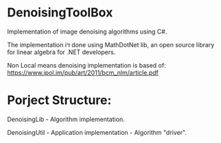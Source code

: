 # DenoisingToolBox
Implementation of image denoising algorithms using C#.

The implementation iד done using MathDotNet lib, an open source library for linear algebra for .NET developers.

Non Local means denoising implementation is based of: 
https://www.ipol.im/pub/art/2011/bcm_nlm/article.pdf


# Porject Structure:

DenoisingLib  - Algorithm implementation.

DenoisingUtil - Application implementation - Algorithm "driver". 
